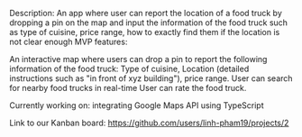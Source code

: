 Description: An app where user can report the location of a food truck by dropping a pin on the map and input the information of the food truck such as type of cuisine, price range, how to exactly find them if the location is not clear enough MVP features:

An interactive map where users can drop a pin to report the following information of the food truck: Type of cuisine, Location (detailed instructions such as "in front of xyz building"), price range.
User can search for nearby food trucks in real-time
User can rate the food truck.

Currently working on: integrating Google Maps API using TypeScript

Link to our Kanban board: https://github.com/users/linh-pham19/projects/2
